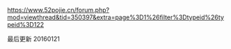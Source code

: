 https://www.52pojie.cn/forum.php?mod=viewthread&tid=350397&extra=page%3D1%26filter%3Dtypeid%26typeid%3D122

最后更新 20160121 